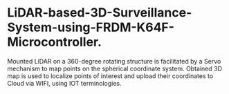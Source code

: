 # LiDAR-based-3D-Surveillance-System-using-FRDM-K64F-Microcontroller.
Mounted LiDAR on a 360-degree rotating structure is facilitated by a Servo mechanism to map points on the spherical coordinate system. Obtained 3D map is used to localize points of interest and upload their coordinates to Cloud via WIFI, using IOT terminologies. 
